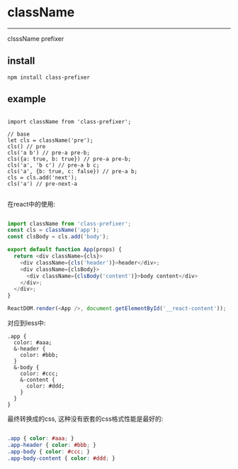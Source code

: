 # className
---

clsssName prefixer

## install

```
npm install class-prefixer
```

## example

```javascrpt

import className from 'class-prefixer';

// base
let cls = className('pre');
cls() // pre
cls('a b') // pre-a pre-b;
cls({a: true, b: true}) // pre-a pre-b;
cls('a', 'b c') // pre-a b c;
cls('a', {b: true, c: false}) // pre-a b;
cls = cls.add('next');
cls('a') // pre-next-a
  
```

在react中的使用:

```javascript

import className from 'class-prefixer';
const cls = className('app');
const clsBody = cls.add('body');

export default function App(props) {
  return <div className={cls}>
    <div className={cls('header')}>header</div>;
    <div className={clsBody}>
      <div className={clsBody('content')}>body content</div>
    </div>;
  </div>;
}

ReactDOM.render(<App />, document.getElementById('__react-content'));

```

对应到less中:

```less
.app {
  color: #aaa;
  &-header {
    color: #bbb;
  }
  &-body {
    color: #ccc;
    &-content {
      color: #ddd;
    }
  }
}
```

最终转换成的css, 这种没有嵌套的css格式性能是最好的:

```css

.app { color: #aaa; }
.app-header { color: #bbb; }
.app-body { color: #ccc; }
.app-body-content { color: #ddd; }

```

